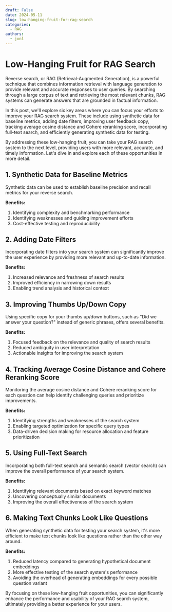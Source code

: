 ```yaml
---
draft: False
date: 2024-05-11
slug: low-hanging-fruit-for-rag-search
categories:
  - RAG
authors:
  - jxnl
---
```


# Low-Hanging Fruit for RAG Search

Reverse search, or RAG (Retrieval-Augmented Generation), is a powerful technique that combines information retrieval with language generation to provide relevant and accurate responses to user queries. By searching through a large corpus of text and retrieving the most relevant chunks, RAG systems can generate answers that are grounded in factual information.

In this post, we'll explore six key areas where you can focus your efforts to improve your RAG search system. These include using synthetic data for baseline metrics, adding date filters, improving user feedback copy, tracking average cosine distance and Cohere reranking score, incorporating full-text search, and efficiently generating synthetic data for testing.

<!-- more -->

By addressing these low-hanging fruit, you can take your RAG search system to the next level, providing users with more relevant, accurate, and timely information. Let's dive in and explore each of these opportunities in more detail.

## 1. Synthetic Data for Baseline Metrics

Synthetic data can be used to establish baseline precision and recall metrics for your reverse search.

**Benefits:**

1. Identifying complexity and benchmarking performance
2. Identifying weaknesses and guiding improvement efforts
3. Cost-effective testing and reproducibility

## 2. Adding Date Filters

Incorporating date filters into your search system can significantly improve the user experience by providing more relevant and up-to-date information.

**Benefits:**

1. Increased relevance and freshness of search results
2. Improved efficiency in narrowing down results
3. Enabling trend analysis and historical context

## 3. Improving Thumbs Up/Down Copy

Using specific copy for your thumbs up/down buttons, such as "Did we answer your question?" instead of generic phrases, offers several benefits.

**Benefits:**

1. Focused feedback on the relevance and quality of search results
2. Reduced ambiguity in user interpretation
3. Actionable insights for improving the search system

## 4. Tracking Average Cosine Distance and Cohere Reranking Score

Monitoring the average cosine distance and Cohere reranking score for each question can help identify challenging queries and prioritize improvements.

**Benefits:**

1. Identifying strengths and weaknesses of the search system
2. Enabling targeted optimization for specific query types
3. Data-driven decision making for resource allocation and feature prioritization

## 5. Using Full-Text Search

Incorporating both full-text search and semantic search (vector search) can improve the overall performance of your search system.

**Benefits:**

1. Identifying relevant documents based on exact keyword matches
2. Uncovering conceptually similar documents
3. Improving the overall effectiveness of the search system

## 6. Making Text Chunks Look Like Questions

When generating synthetic data for testing your search system, it's more efficient to make text chunks look like questions rather than the other way around.

**Benefits:**

1. Reduced latency compared to generating hypothetical document embeddings
2. More effective testing of the search system's performance
3. Avoiding the overhead of generating embeddings for every possible question variant

By focusing on these low-hanging fruit opportunities, you can significantly enhance the performance and usability of your RAG search system, ultimately providing a better experience for your users.